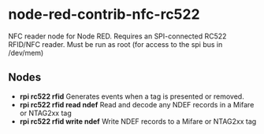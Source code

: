 # node-red-contrib-nfc-rc522

NFC reader node for Node RED.  Requires an SPI-connected RC522 RFID/NFC reader.  Must be run as root (for access to the spi bus in /dev/mem)

## Nodes

* **rpi rc522 rfid** Generates events when a tag is presented or removed.
* **rpi rc522 rfid read ndef** Read and decode any NDEF records in a Mifare or NTAG2xx tag
* **rpi rc522 rfid write ndef** Write NDEF records to a Mifare or NTAG2xx tag

